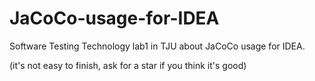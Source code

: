 # JaCoCo-usage-for-IDEA
Software Testing Technology lab1 in TJU about JaCoCo usage for IDEA.

 (it's not easy to finish, ask for a star if you think it's good)
